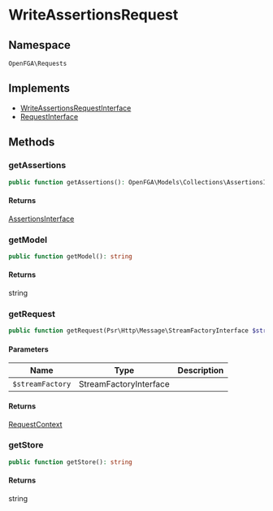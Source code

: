 # WriteAssertionsRequest


## Namespace
`OpenFGA\Requests`

## Implements
* [WriteAssertionsRequestInterface](Requests/WriteAssertionsRequestInterface.md)
* [RequestInterface](Requests/RequestInterface.md)



## Methods
### getAssertions


```php
public function getAssertions(): OpenFGA\Models\Collections\AssertionsInterface
```



#### Returns
[AssertionsInterface](Models/Collections/AssertionsInterface.md)

### getModel


```php
public function getModel(): string
```



#### Returns
string

### getRequest


```php
public function getRequest(Psr\Http\Message\StreamFactoryInterface $streamFactory): OpenFGA\Network\RequestContext
```


#### Parameters
| Name | Type | Description |
|------|------|-------------|
| `$streamFactory` | StreamFactoryInterface |  |

#### Returns
[RequestContext](Network/RequestContext.md)

### getStore


```php
public function getStore(): string
```



#### Returns
string

